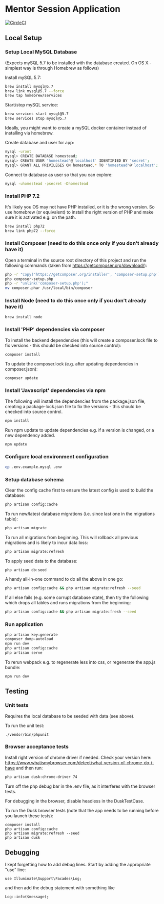 # Mentor Session Application

[![CircleCI](https://circleci.com/gh/the-kids-network/impact-capture-form.svg?style=svg)](https://circleci.com/gh/the-kids-network/impact-capture-form)

## Local Setup

### Setup Local MySQL Database

(Expects mySQL 5.7 to be installed with the database created.
On OS X - simplest way is through Homebrew as follows)

Install mySQL 5.7:
```bash
brew install mysql@5.7
brew link mysql@5.7 --force
brew tap homebrew/services
```

Start/stop mySQL service:
```bash
brew services start mysql@5.7
brew services stop mysql@5.7
```

Ideally, you might want to create a mySQL docker container instead of installing via homebrew.

Create database and user for app:
```bash
mysql -uroot
mysql> CREATE DATABASE homestead;
mysql> CREATE USER 'homestead'@'localhost' IDENTIFIED BY 'secret';
mysql> GRANT ALL PRIVILEGES ON homestead.* TO 'homestead'@'localhost';
```

Connect to database as user so that you can explore:
```bash
mysql -uhomestead -psecret -Dhomestead
```

### Install PHP 7.2

It's likely you OS may not have PHP installed, or it is the wrong version. So use homebrew (or equivalent) to install the right version of PHP and make sure it is activated e.g. on the path.

```bash
brew install php72
brew link php72 --force
```

### Install Composer (need to do this once only if you don't already have it)

Open a terminal in the source root directory of this project and run the following commands (taken from https://getcomposer.org/download/):

```bash
php -r "copy('https://getcomposer.org/installer', 'composer-setup.php');"
php composer-setup.php
php -r "unlink('composer-setup.php');"
mv composer.phar /usr/local/bin/composer
```

### Install Node  (need to do this once only if you don't already have it)

```bash
brew install node
```

### Install 'PHP' dependencies via composer

To install the backend dependencies (this will create a composer.lock file to fix versions - this should be checked into source control):

```bash
composer install
```

To update the composer.lock (e.g. after updating dependencies in composer.json):

```bash
composer update
```

### Install 'Javascript' dependencies via npm

The following will install the dependencies from the package.json file, creating a package-lock.json file to fix the versions - this should be checked into source control.

```bash
npm install
```

Run npm update to update dependencies e.g. if a version is changed, or a new dependency added.

```bash
npm update
```

### Configure local environment configuration

```bash
cp .env.example.mysql .env
```

### Setup database schema

Clear the config cache first to ensure the latest config is used to build the database:

```bash
php artisan config:cache
```

To run new/latest database migrations (i.e. since last one in the migrations table):

```bash
php artisan migrate
```

To run all migrations from beginning. This will rollback all previous migrations and is likely to incur data loss:

```bash
php artisan migrate:refresh
```

To apply seed data to the database:

```bash
php artisan db:seed
```

A handy all-in-one command to do all the above in one go:

```bash
php artisan config:cache && php artisan migrate:refresh --seed
```

If all else fails (e.g. some corrupt database state), then try the following which drops all tables and runs migrations from the beginning:

```bash
php artisan config:cache && php artisan migrate:fresh --seed
```

### Run application

```bash
php artisan key:generate
composer dump-autoload
npm run dev
php artisan config:cache
php artisan serve
```

To rerun webpack e.g. to regenerate less into css, or regenerate the app.js bundle:
```
npm run dev
```

## Testing

### Unit tests

Requires the local database to be seeded with data (see above).

To run the unit test:

```
./vendor/bin/phpunit
```

### Browser acceptance tests

Install right version of chrome driver if needed. Check your version here: https://www.whatismybrowser.com/detect/what-version-of-chrome-do-i-have and then run:

```bash
php artisan dusk:chrome-driver 74
```

Turn off the php debug bar in the .env file, as it interferes with the browser tests.

For debugging in the browser, disable headless in the DuskTestCase.

To run the Dusk browser tests (note that the app needs to be running before you launch these tests): 

```
composer install
php artisan config:cache
php artisan migrate:refresh --seed
php artisan dusk
```

## Debugging

I kept forgetting how to add debug lines. Start by adding the appropriate "use" line:
```
use Illuminate\Support\Facades\Log;
```
and then add the debug statement with something like
```
Log::info($message);
```